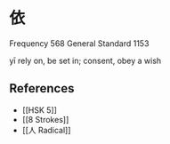 # 依
Frequency 568
General Standard 1153

yī
rely on, be set in; consent, obey a wish

## References
- [[HSK 5]]
- [[8 Strokes]]
- [[人 Radical]]